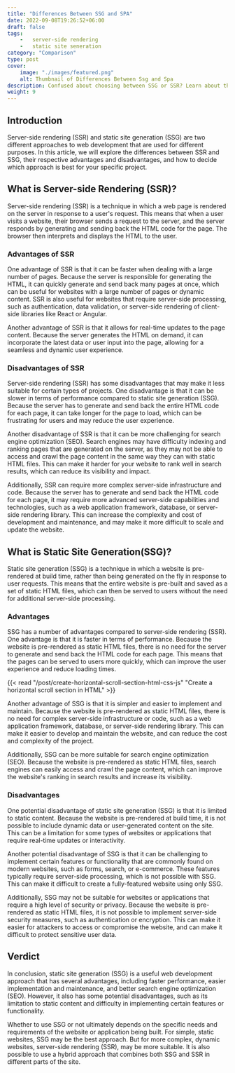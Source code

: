 ```yaml
---
title: "Differences Between SSG and SPA"
date: 2022-09-08T19:26:52+06:00
draft: false
tags: 
    -   server-side rendering
    -   static site seneration
category: "Comparison"
type: post
cover:
    image: "./images/featured.png"
    alt: Thumbnail of Differences Between Ssg and Spa
description: Confused about choosing between SSG or SSR? Learn about them in this article
weight: 9
---
```


## Introduction

Server-side rendering (SSR) and static site generation (SSG) are two different approaches to web development that are used for different purposes. In this article, we will explore the differences between SSR and SSG, their respective advantages and disadvantages, and how to decide which approach is best for your specific project. 

## What is Server-side Rendering (SSR)?

Server-side rendering (SSR) is a technique in which a web page is rendered on the server in response to a user's request. This means that when a user visits a website, their browser sends a request to the server, and the server responds by generating and sending back the HTML code for the page. The browser then interprets and displays the HTML to the user.

### Advantages of SSR

One advantage of SSR is that it can be faster when dealing with a large number of pages. Because the server is responsible for generating the HTML, it can quickly generate and send back many pages at once, which can be useful for websites with a large number of pages or dynamic content. SSR is also useful for websites that require server-side processing, such as authentication, data validation, or server-side rendering of client-side libraries like React or Angular.

Another advantage of SSR is that it allows for real-time updates to the page content. Because the server generates the HTML on demand, it can incorporate the latest data or user input into the page, allowing for a seamless and dynamic user experience.

### Disadvantages of SSR

Server-side rendering (SSR) has some disadvantages that may make it less suitable for certain types of projects. One disadvantage is that it can be slower in terms of performance compared to static site generation (SSG). Because the server has to generate and send back the entire HTML code for each page, it can take longer for the page to load, which can be frustrating for users and may reduce the user experience.

Another disadvantage of SSR is that it can be more challenging for search engine optimization (SEO). Search engines may have difficulty indexing and ranking pages that are generated on the server, as they may not be able to access and crawl the page content in the same way they can with static HTML files. This can make it harder for your website to rank well in search results, which can reduce its visibility and impact.

Additionally, SSR can require more complex server-side infrastructure and code. Because the server has to generate and send back the HTML code for each page, it may require more advanced server-side capabilities and technologies, such as a web application framework, database, or server-side rendering library. This can increase the complexity and cost of development and maintenance, and may make it more difficult to scale and update the website.

## What is Static Site Generation(SSG)?

Static site generation (SSG) is a technique in which a website is pre-rendered at build time, rather than being generated on the fly in response to user requests. This means that the entire website is pre-built and saved as a set of static HTML files, which can then be served to users without the need for additional server-side processing.

### Advantages

SSG has a number of advantages compared to server-side rendering (SSR). One advantage is that it is faster in terms of performance. Because the website is pre-rendered as static HTML files, there is no need for the server to generate and send back the HTML code for each page. This means that the pages can be served to users more quickly, which can improve the user experience and reduce loading times.

{{< read "/post/create-horizontal-scroll-section-html-css-js" "Create a horizontal scroll section in HTML" >}}

Another advantage of SSG is that it is simpler and easier to implement and maintain. Because the website is pre-rendered as static HTML files, there is no need for complex server-side infrastructure or code, such as a web application framework, database, or server-side rendering library. This can make it easier to develop and maintain the website, and can reduce the cost and complexity of the project.

Additionally, SSG can be more suitable for search engine optimization (SEO). Because the website is pre-rendered as static HTML files, search engines can easily access and crawl the page content, which can improve the website's ranking in search results and increase its visibility.

### Disadvantages

One potential disadvantage of static site generation (SSG) is that it is limited to static content. Because the website is pre-rendered at build time, it is not possible to include dynamic data or user-generated content on the site. This can be a limitation for some types of websites or applications that require real-time updates or interactivity.

Another potential disadvantage of SSG is that it can be challenging to implement certain features or functionality that are commonly found on modern websites, such as forms, search, or e-commerce. These features typically require server-side processing, which is not possible with SSG. This can make it difficult to create a fully-featured website using only SSG.

Additionally, SSG may not be suitable for websites or applications that require a high level of security or privacy. Because the website is pre-rendered as static HTML files, it is not possible to implement server-side security measures, such as authentication or encryption. This can make it easier for attackers to access or compromise the website, and can make it difficult to protect sensitive user data.

## Verdict

In conclusion, static site generation (SSG) is a useful web development approach that has several advantages, including faster performance, easier implementation and maintenance, and better search engine optimization (SEO). However, it also has some potential disadvantages, such as its limitation to static content and difficulty in implementing certain features or functionality.

Whether to use SSG or not ultimately depends on the specific needs and requirements of the website or application being built. For simple, static websites, SSG may be the best approach. But for more complex, dynamic websites, server-side rendering (SSR), may be more suitable. It is also possible to use a hybrid approach that combines both SSG and SSR in different parts of the site.